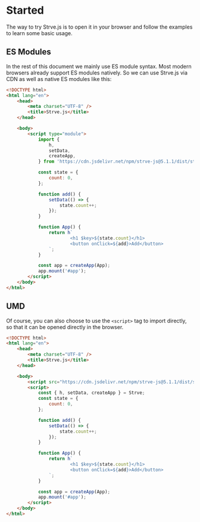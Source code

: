 # Started

The way to try Strve.js is to open it in your browser and follow the examples to learn some basic usage.

## ES Modules

In the rest of this document we mainly use ES module syntax. Most modern browsers already support ES modules natively. So we can use Strve.js via CDN as well as native ES modules like this:

```html
<!DOCTYPE html>
<html lang="en">
	<head>
		<meta charset="UTF-8" />
		<title>Strve.js</title>
	</head>

	<body>
		<script type="module">
			import {
				h,
				setData,
				createApp,
			} from 'https://cdn.jsdelivr.net/npm/strve-js@5.1.1/dist/strve.full-esm.js';

			const state = {
				count: 0,
			};

			function add() {
				setData(() => {
					state.count++;
				});
			}

			function App() {
				return h`
						<h1 $key>${state.count}</h1>
						<button onClick=${add}>Add</button> 
				`;
			}

			const app = createApp(App);
			app.mount('#app');
		</script>
	</body>
</html>
```

## UMD

Of course, you can also choose to use the `<script>` tag to import directly, so that it can be opened directly in the browser.

```html
<!DOCTYPE html>
<html lang="en">
	<head>
		<meta charset="UTF-8" />
		<title>Strve.js</title>
	</head>

	<body>
		<script src="https://cdn.jsdelivr.net/npm/strve-js@5.1.1/dist/strve.full.prod.js"></script>
		<script>
			const { h, setData, createApp } = Strve;
			const state = {
				count: 0,
			};

			function add() {
				setData(() => {
					state.count++;
				});
			}

			function App() {
				return h`
						<h1 $key>${state.count}</h1>
						<button onClick=${add}>Add</button> 
				`;
			}

			const app = createApp(App);
			app.mount('#app');
		</script>
	</body>
</html>
```
